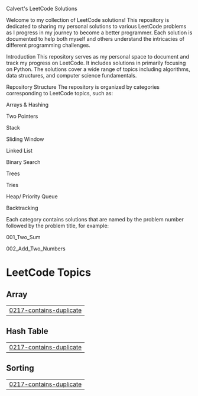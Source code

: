 Calvert's LeetCode Solutions

Welcome to my collection of LeetCode solutions! This repository is dedicated to sharing my personal solutions to various LeetCode problems as I progress in my journey to become a better programmer. Each solution is documented to help both myself and others understand the intricacies of different programming challenges.


Introduction
This repository serves as my personal space to document and track my progress on LeetCode. It includes solutions in primarily focusing on Python. The solutions cover a wide range of topics including algorithms, data structures, and computer science fundamentals.

Repository Structure
The repository is organized by categories corresponding to LeetCode topics, such as:

Arrays & Hashing

Two Pointers

Stack

Sliding Window

Linked List

Binary Search

Trees

Tries

Heap/ Priority Queue 

Backtracking


Each category contains solutions that are named by the problem number followed by the problem title, for example:

001_Two_Sum

002_Add_Two_Numbers

<!---LeetCode Topics Start-->
# LeetCode Topics
## Array
|  |
| ------- |
| [0217-contains-duplicate](https://github.com/CalvertB/leetcode-solutions/tree/master/0217-contains-duplicate) |
## Hash Table
|  |
| ------- |
| [0217-contains-duplicate](https://github.com/CalvertB/leetcode-solutions/tree/master/0217-contains-duplicate) |
## Sorting
|  |
| ------- |
| [0217-contains-duplicate](https://github.com/CalvertB/leetcode-solutions/tree/master/0217-contains-duplicate) |
<!---LeetCode Topics End-->